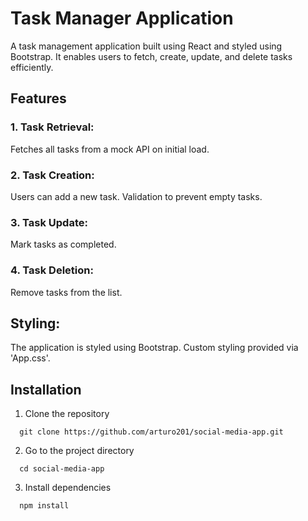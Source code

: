 # Task Manager Application
A task management application built using React and styled using Bootstrap. It enables users to fetch, create, update, and delete tasks efficiently.

## Features
### 1. Task Retrieval:
Fetches all tasks from a mock API on initial load.
### 2. Task Creation:
Users can add a new task.
Validation to prevent empty tasks.

### 3. Task Update:
Mark tasks as completed.

### 4. Task Deletion:
Remove tasks from the list.

## Styling:
The application is styled using Bootstrap.
Custom styling provided via 'App.css'.


## Installation

1. Clone the repository
```
  git clone https://github.com/arturo201/social-media-app.git
```
2. Go to the project directory
```
  cd social-media-app
```
3. Install dependencies
```
  npm install
```
